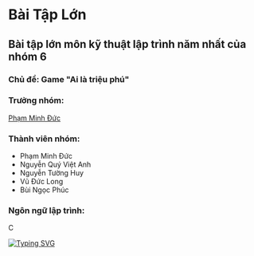 # Bài Tập Lớn

## Bài tập lớn môn kỹ thuật lập trình năm nhất của nhóm 6

### Chủ đề: Game "Ai là triệu phú"

### Trưởng nhóm:
[Phạm Minh Đức](http://laptrinhonline.club/user/MinhDuc_CNTT1_K64)

### Thành viên nhóm:
- Phạm Minh Đức
- Nguyễn Quý Việt Anh
- Nguyễn Tường Huy
- Vũ Đức Long
- Bùi Ngọc Phúc

### Ngôn ngữ lập trình:
C

[![Typing SVG](https://readme-typing-svg.demolab.com?font=Fira+Code&weight=600&size=21&duration=3500&pause=1000&color=46D4F7&multiline=true&repeat=false&random=false&width=435&lines=Happy+coding!!!%F0%9F%98%8A%F0%9F%98%8A%F0%9F%98%8A;----------------------;Quick+fox+jumps+nightly+above+wizard)](https://git.io/typing-svg)
